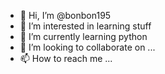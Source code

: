 - 👋 Hi, I’m @bonbon195
- 👀 I’m interested in learning stuff
- 🌱 I’m currently learning python
- 💞️ I’m looking to collaborate on ...
- 📫 How to reach me ...

<!---
bonbon195/bonbon195 is a ✨ special ✨ repository because its `README.md` (this file) appears on your GitHub profile.
You can click the Preview link to take a look at your changes.
--->
